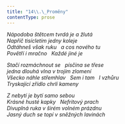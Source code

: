 ```yaml
---
title: "14\\.\_Proměny"
contentType: prose
---
```


_Nápodoba štětcem tvrdá je a žlutá  
Napříč tisícletím jedny koleje  
Odtáhneš však ruku   a cos nového tu  
Povětří i mračno   Každé jiné je_

  

_Stačí rozmáchnout se   písčina se třese  
jedna dlouhá vlna v trojím zlomení  
Všecko náhle střemhlav   Sem i tam   I vzhůru  
Tryskající zřídlo chrlí kameny_

  

_Z nebytí je bytí samo sebou  
Krásné husté kapky   Nefritový prach  
Divuplná ruka v širém volném prázdnu  
Jasný duch se topí v sněžných lavinách_
